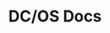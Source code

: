 ---
layout: dcos-docs-landing.pug
title: DC/OS Docs
navigationTitle: DC/OS Docs
menus: ['header']
menuWeight: 0
---